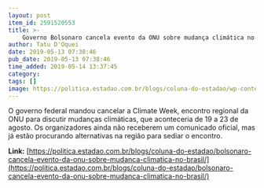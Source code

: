 ```yaml
---
layout: post
item_id: 2591520553
title: >-
    Governo Bolsonaro cancela evento da ONU sobre mudança climática no Brasil
author: Tatu D'Oquei
date: 2019-05-13 07:38:46
pub_date: 2019-05-13 07:38:46
time_added: 2019-05-14 13:37:45
category: 
tags: []
image: https://politica.estadao.com.br/blogs/coluna-do-estadao/wp-content/uploads/sites/352/2019/05/ricardo-salles.jpg
---
```


O governo federal mandou cancelar a Climate Week, encontro regional da ONU para discutir mudanças climáticas, que aconteceria de 19 a 23 de agosto. Os organizadores ainda não receberem um comunicado oficial, mas já estão procurando alternativas na região para sediar o encontro.

**Link:** [https://politica.estadao.com.br/blogs/coluna-do-estadao/bolsonaro-cancela-evento-da-onu-sobre-mudanca-climatica-no-brasil/](https://politica.estadao.com.br/blogs/coluna-do-estadao/bolsonaro-cancela-evento-da-onu-sobre-mudanca-climatica-no-brasil/)

